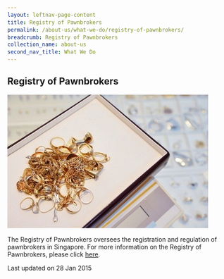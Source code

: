```yaml
---
layout: leftnav-page-content
title: Registry of Pawnbrokers
permalink: /about-us/what-we-do/registry-of-pawnbrokers/
breadcrumb: Registry of Pawnbrokers
collection_name: about-us
second_nav_title: What We Do
---
```


<style>
  .image {width: 600px;}
  .image img {max-width: 100%;}
</style>

Registry of Pawnbrokers
---

<div class="image"><img src="/images/1422440196035.jpg/" title="Registry of Pawnbrokers" alt="Registry of Pawnbrokers"></div>

The Registry of Pawnbrokers oversees the registration and regulation of pawnbrokers in Singapore. For more information on the Registry of Pawnbrokers, please click [here](https://rop.mlaw.gov.sg/).

<p class="right-side-updated">Last updated on 28 Jan 2015</p>

